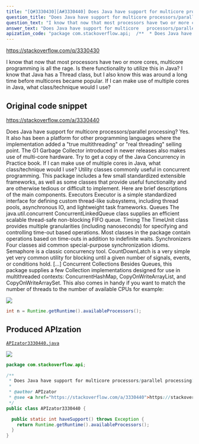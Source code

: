 ```yaml
---
title: "[Q#3330430][A#3330440] Does Java have support for multicore processors/parallel processing?"
question_title: "Does Java have support for multicore processors/parallel processing?"
question_text: "I know that now that most processors have two or more cores, multicore programming is all the rage. Is there functionality to utilize this in Java? I know that Java has a Thread class, but I also know this was around a long time before multicores became popular. If I can make use of multiple cores in Java, what class/technique would I use?"
answer_text: "Does Java have support for multicore   processors/parallel processing? Yes. It also has been a platform for other programming languages where the implementation added a \"true multithreading\" or \"real threading\" selling point. The G1 Garbage Collector introduced in newer releases also makes use of multi-core hardware. Try to get a copy of the Java Concurrency in Practice book. If I can make use of multiple cores in   Java, what class/technique would I   use? Utility classes commonly useful in   concurrent programming. This package   includes a few small standardized   extensible frameworks, as well as some   classes that provide useful   functionality and are otherwise   tedious or difficult to implement.   Here are brief descriptions of the   main components. Executors Executor is a simple standardized interface for defining custom thread-like subsystems, including thread pools, asynchronous IO, and lightweight task frameworks. Queues The java.util.concurrent ConcurrentLinkedQueue class supplies an efficient scalable thread-safe non-blocking FIFO queue. Timing The TimeUnit class provides multiple granularities (including nanoseconds) for specifying and controlling time-out based operations. Most classes in the package contain operations based on time-outs in addition to indefinite waits. Synchronizers Four classes aid common special-purpose synchronization idioms. Semaphore is a classic concurrency tool. CountDownLatch is a very simple yet very common utility for blocking until a given number of signals, events, or conditions hold. [...] Concurrent Collections Besides Queues, this package supplies a few Collection implementations designed for use in multithreaded contexts: ConcurrentHashMap, CopyOnWriteArrayList, and CopyOnWriteArraySet. This also comes in handy if you want to match the number of threads to the number of available CPUs for example:"
apization_code: "package com.stackoverflow.api;  /**  * Does Java have support for multicore processors/parallel processing?  *  * @author APIzator  * @see <a href=\"https://stackoverflow.com/a/3330440\">https://stackoverflow.com/a/3330440</a>  */ public class APIzator3330440 {    public static int haveSupport() throws Exception {     return Runtime.getRuntime().availableProcessors();   } }"
---
```


https://stackoverflow.com/q/3330430

I know that now that most processors have two or more cores, multicore programming is all the rage. Is there functionality to utilize this in Java? I know that Java has a Thread class, but I also know this was around a long time before multicores became popular. If I can make use of multiple cores in Java, what class/technique would I use?



## Original code snippet

https://stackoverflow.com/a/3330440

Does Java have support for multicore
  processors/parallel processing?
Yes. It also has been a platform for other programming languages where the implementation added a &quot;true multithreading&quot; or &quot;real threading&quot; selling point. The G1 Garbage Collector introduced in newer releases also makes use of multi-core hardware.
Try to get a copy of the Java Concurrency in Practice book.
If I can make use of multiple cores in
  Java, what class/technique would I
  use?
Utility classes commonly useful in
  concurrent programming. This package
  includes a few small standardized
  extensible frameworks, as well as some
  classes that provide useful
  functionality and are otherwise
  tedious or difficult to implement.
  Here are brief descriptions of the
  main components.
Executors
Executor is a simple standardized interface for defining custom thread-like subsystems, including thread pools, asynchronous IO, and lightweight task frameworks.
Queues
The java.util.concurrent ConcurrentLinkedQueue class supplies an efficient scalable thread-safe non-blocking FIFO queue.
Timing
The TimeUnit class provides multiple granularities (including nanoseconds) for specifying and controlling time-out based operations. Most classes in the package contain operations based on time-outs in addition to indefinite waits.
Synchronizers
Four classes aid common special-purpose synchronization idioms. Semaphore is a classic concurrency tool. CountDownLatch is a very simple yet very common utility for blocking until a given number of signals, events, or conditions hold. [...]
Concurrent Collections
Besides Queues, this package supplies a few Collection implementations designed for use in multithreaded contexts: ConcurrentHashMap, CopyOnWriteArrayList, and CopyOnWriteArraySet.
This also comes in handy if you want to match the number of threads to the number of available CPUs for example:

<div class="code-logo"><img src="/stackoverflow.png" /></div>

```java
int n = Runtime.getRuntime().availableProcessors();
```

## Produced APIzation

[`APIzator3330440.java`](https://github.com/blind-papers/apization-temp-data/raw/main/search/APIzator3330440.java)

<div class="code-logo"><img src="/apizator.png" /></div>

```java
package com.stackoverflow.api;

/**
 * Does Java have support for multicore processors/parallel processing?
 *
 * @author APIzator
 * @see <a href="https://stackoverflow.com/a/3330440">https://stackoverflow.com/a/3330440</a>
 */
public class APIzator3330440 {

  public static int haveSupport() throws Exception {
    return Runtime.getRuntime().availableProcessors();
  }
}

```